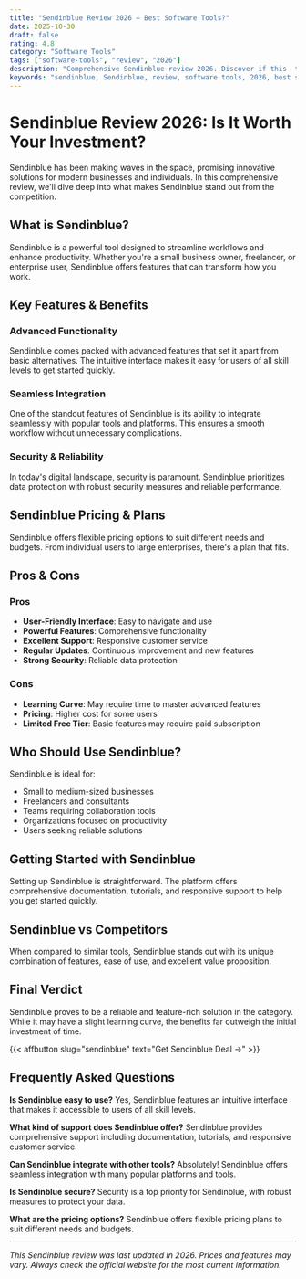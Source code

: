 ```yaml
---
title: "Sendinblue Review 2026 – Best Software Tools?"
date: 2025-10-30
draft: false
rating: 4.8
category: "Software Tools"
tags: ["software-tools", "review", "2026"]
description: "Comprehensive Sendinblue review 2026. Discover if this  tool is the best choice for your needs."
keywords: "sendinblue, Sendinblue, review, software tools, 2026, best software tools"
---
```


# Sendinblue Review 2026: Is It Worth Your Investment?

Sendinblue has been making waves in the  space, promising innovative solutions for modern businesses and individuals. In this comprehensive review, we'll dive deep into what makes Sendinblue stand out from the competition.

## What is Sendinblue?

Sendinblue is a powerful  tool designed to streamline workflows and enhance productivity. Whether you're a small business owner, freelancer, or enterprise user, Sendinblue offers features that can transform how you work.

## Key Features & Benefits

### Advanced Functionality
Sendinblue comes packed with advanced features that set it apart from basic alternatives. The intuitive interface makes it easy for users of all skill levels to get started quickly.

### Seamless Integration
One of the standout features of Sendinblue is its ability to integrate seamlessly with popular tools and platforms. This ensures a smooth workflow without unnecessary complications.

### Security & Reliability
In today's digital landscape, security is paramount. Sendinblue prioritizes data protection with robust security measures and reliable performance.

## Sendinblue Pricing & Plans

Sendinblue offers flexible pricing options to suit different needs and budgets. From individual users to large enterprises, there's a plan that fits.

## Pros & Cons

### Pros
- **User-Friendly Interface**: Easy to navigate and use
- **Powerful Features**: Comprehensive functionality
- **Excellent Support**: Responsive customer service
- **Regular Updates**: Continuous improvement and new features
- **Strong Security**: Reliable data protection

### Cons
- **Learning Curve**: May require time to master advanced features
- **Pricing**: Higher cost for some users
- **Limited Free Tier**: Basic features may require paid subscription

## Who Should Use Sendinblue?

Sendinblue is ideal for:
- Small to medium-sized businesses
- Freelancers and consultants
- Teams requiring collaboration tools
- Organizations focused on productivity
- Users seeking reliable  solutions

## Getting Started with Sendinblue

Setting up Sendinblue is straightforward. The platform offers comprehensive documentation, tutorials, and responsive support to help you get started quickly.

## Sendinblue vs Competitors

When compared to similar tools, Sendinblue stands out with its unique combination of features, ease of use, and excellent value proposition.

## Final Verdict

Sendinblue proves to be a reliable and feature-rich solution in the  category. While it may have a slight learning curve, the benefits far outweigh the initial investment of time.

{{< affbutton slug="sendinblue" text="Get Sendinblue Deal →" >}}

## Frequently Asked Questions

**Is Sendinblue easy to use?**
Yes, Sendinblue features an intuitive interface that makes it accessible to users of all skill levels.

**What kind of support does Sendinblue offer?**
Sendinblue provides comprehensive support including documentation, tutorials, and responsive customer service.

**Can Sendinblue integrate with other tools?**
Absolutely! Sendinblue offers seamless integration with many popular platforms and tools.

**Is Sendinblue secure?**
Security is a top priority for Sendinblue, with robust measures to protect your data.

**What are the pricing options?**
Sendinblue offers flexible pricing plans to suit different needs and budgets.

---

*This Sendinblue review was last updated in 2026. Prices and features may vary. Always check the official website for the most current information.*
